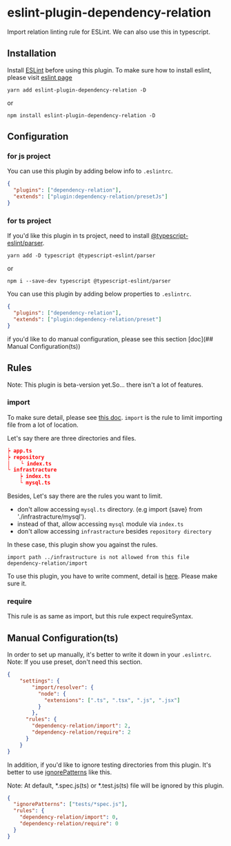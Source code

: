 # eslint-plugin-dependency-relation
Import relation linting rule for ESLint.
We can also use this in typescript.

## Installation
Install [ESLint](https://github.com/eslint/eslint) before using this plugin.
To make sure how to install eslint, please visit [eslint page](https://github.com/eslint/eslint)

```
yarn add eslint-plugin-dependency-relation -D
```

or

```
npm install eslint-plugin-dependency-relation -D
```

## Configuration

### for js project
You can use this plugin by adding below info to `.eslintrc`.

```json
{
  "plugins": ["dependency-relation"],
  "extends": ["plugin:dependency-relation/presetJs"]
}
```

### for ts project
If you'd like this plugin in ts project, need to install [@typescript-eslint/parser](https://github.com/typescript-eslint/typescript-eslint/tree/master/packages/parser).

```
yarn add -D typescript @typescript-eslint/parser
```
or
```
npm i --save-dev typescript @typescript-eslint/parser
```

You can use this plugin by adding below properties to `.eslintrc`.

```json
{
  "plugins": ["dependency-relation"],
  "extends": ["plugin:dependency-relation/preset"]
}
```

if you'd like to do manual configuration, please see this section [doc](## Manual Configuration(ts))

## Rules
Note: This plugin is beta-version yet.So... there isn't a lot of features.

### import
To make sure detail, please see [this doc](https://github.com/YutamaKotaro/eslint-plugin-dependencies-relation/blob/main/docs/rules/import.md).
`import` is the rule to limit importing file from a lot of location.

Let's say there are three directories and files.

```json
┝ app.ts
┝ repository
│　　└ index.ts
└ infrastracture
    ┝ index.ts
    └ mysql.ts
```

Besides, Let's say there are the rules you want to limit.

- don't allow accessing `mysql.ts` directory. (e.g import {save} from './infrastracture/mysql').
- instead of that, allow accessing `mysql` module via `index.ts`
- don't allow accessing `infrastracture` besides `repository directory`

In these case, this plugin show you against the rules.

```
import path ../infrastructure is not allowed from this file  dependency-relation/import
```

To use this plugin, you have to write comment, detail is [here](https://github.com/YutamaKotaro/eslint-plugin-dependencies-relation/blob/main/docs/rules/import.md).
Please make sure it.

### require
This rule is as same as import, but this rule expect requireSyntax.

## Manual Configuration(ts)
In order to set up manually, it's better to write it down in your `.eslintrc`.
Note: If you use preset, don't need this section.

```json
{
    "settings": {
        "import/resolver": {
          "node": {
            "extensions": [".ts", ".tsx", ".js", ".jsx"]
          }
        },
      "rules": {
        "dependency-relation/import": 2,
        "dependency-relation/require": 2
      }
    } 
}
```

In addition, if you'd like to ignore testing directories from this plugin.
It's better to use [ignorePatterns](https://eslint.org/docs/user-guide/configuring/ignoring-code#ignorepatterns-in-config-files) like this.

Note: At default, *.spec.js(ts) or *.test.js(ts) file will be ignored by this plugin. 

```json
{
  "ignorePatterns": ["tests/*spec.js"],
  "rules": {
    "dependency-relation/import": 0,
    "dependency-relation/require": 0
  }
}
```




